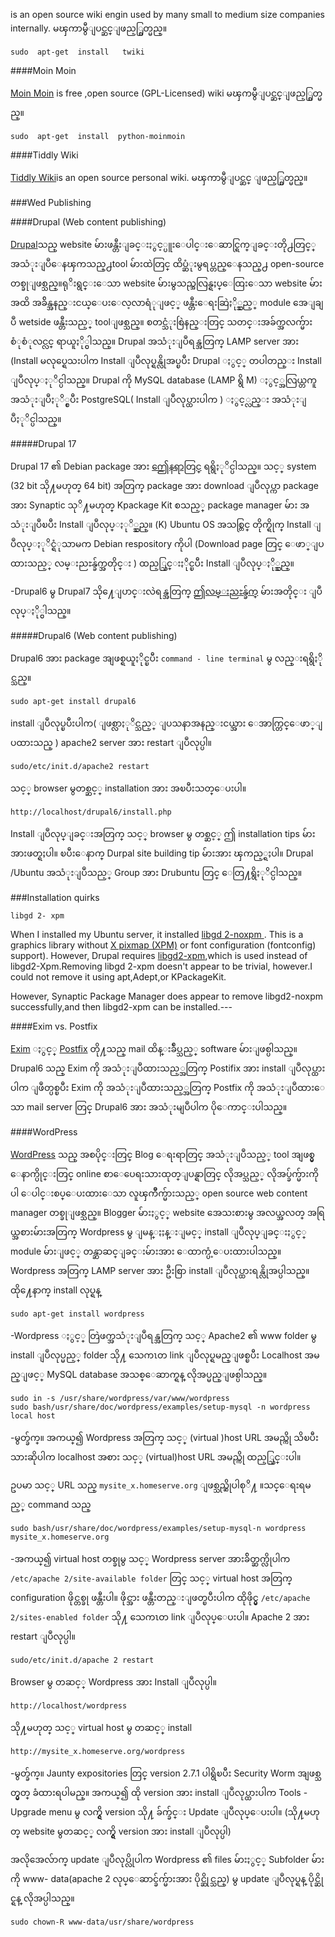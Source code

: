 is an open source wiki engin used by many small to medium size companies internally. မၾကာမွီျပင္ဆင္ျဖည့္စြတ္မည္။

	sudo  apt-get  install   twiki

####Moin Moin

[Moin Moin](http://moinmo.in/) is free ,open source (GPL-Licensed) wiki မၾကမွီျပင္ဆင္ျဖည့္စြတ္မည္။

	sudo  apt-get  install  python-moinmoin

####Tiddly  Wiki

[Tiddly Wiki](http://www.tiddlywiki.com/)is an open source personal wiki. မၾကာမွီျပင္ဆင္ ျဖည့္စြတ္မည္။

###Wed  Publishing

####Drupal (Web  content  publishing)

[Drupal](http://drupal.org/)သည္ website မ်ားဖန္တီးျခင္းႏွင့္ပူးေပါင္းေဆာင္ရြက္ျခင္းတို႕တြင္္ 
အသံုးျပဳေနၾကသည္႕tool  မ်ားထဲတြင္ ထိပ္ဆံုးမွရပ္တည္ေနသည္႕ open-source  တစ္ခုျဖစ္သည္။ရုိးရွင္းေသာ  website  မ်ားမွသည္အလြန္ရႈပ္ေထြးေသာ website မ်ားအထိ အခ်ိန္အနည္းငယ္ေပးေလ့လာရံုျဖင့္ ဖန္တီးေရးဆြဲႏို္င္သည့္ module အေျချပဳ wetside ဖန္တီးသည့္ toolျဖစ္သည္။ စတင္သံုးစြဲနည္းတြင္ သတင္းအခ်က္အလက္မ်ား စံုစံုလင္လင္ ရာယူႏို္င္ပါသည္။ Drupal အသံုးျပဳရန္အတြက္ LAMP server အား 
(Install မလုပ္ရေသးပါက Install ျပဳလုပ္ရန္လိုအပ္ၿပီး Drupal ႏွင့္ တပါတည္း Install  ျပဳလုပ္ႏုိင္ပါသည္။ Drupal ကို MySQL database (LAMP ရွိ M) ႏွင့္အလြယ္တကူ အသံုးျပဳႏုိ္င္ၿပီး PostgreSQL( Install 
ျပဳလုပ္ထားပါက ) ႏွင့္လည္း အသံုးျပဳႏုိင္ပါသည္။


#####Drupal 17

Drupal 17 ၏ Debian package အား [ဤေနရာတြင္](https://packages.debian.org/sid/all/drupal7/) ရရွိႏုိင္ပါသည္။ သင့္ system (32 bit သို႔မဟုတ္ 64 bit) အတြက္ package အား download ျပဳလုပ္ကာ package
အား Synaptic သုိ႔မဟုတ္ Kpackage Kit စသည့္ package manager မ်ား အသံုးျပဳၿပီး  Install ျပဳလုပ္ႏုိ္င္သည္။ (K) Ubuntu OS အသစ္တြင္ တိုက္ရိုက္ Install ျပဳလုပ္ႏုိင္ရံုသာမက Debian respository ကိုပါ (Download
page တြင္ ေဖာ္ျပထားသည့္ လမ္းညႊန္ခ်က္အတိုင္း ) ထည့္သြင္းႏိုင္ၿပီး Install ျပဳလုပ္ႏို္င္သည္။

-Drupal6 မွ Drupal7 သို႔ေျပာင္းလဲရန္အတြက္ [ဤလမ္းညႊန္ခ်က္](http://drupal.org/node/570162) မ်ားအတိုင္း ျပဳလုပ္ႏို္င္ပါသည္။


#####Drupal6 (Web content publishing)

Drupal6 အား package အျဖစ္ရယူႏိုင္ၿပီး  `command - line terminal` မွ လည္းရရွိႏိုင္သည္။

	sudo apt-get install drupal6

install ျပဳလုပ္ၿပီးပါက( ျဖစ္လာႏုိင္သည့္  ျပသနာအနည္းငယ္အား ေအာက္တြင္ေဖာ္ျပထားသည္ ) apache2
server အား restart ျပဳလုပ္ပါ။

	sudo/etc/init.d/apache2 restart

သင့္ browser မွတစ္ဆင့္ installation အား အၿပီးသတ္ေပးပါ။

	http://localhost/drupal6/install.php

Install ျပဳလုပ္ျခင္းအတြက္ သင့္ browser မွ တစ္ဆင့္ ဤ installation tips မ်ားအားဖတ္ရႈပါ။ ၿပီးေနာက္ Durpal site building tip မ်ားအား ၾကည့္ရႈပါ။ Drupal /Ubuntu အသံုးျပဳသည့္ Group အား Drubuntu တြင္
ေတြ႔ရွိႏုိင္ပါသည္။


###Installation quirks

	libgd 2- xpm

When I installed my Ubuntu server, it installed [libgd 2-noxpm
](http://package.ubuntu.com/jaunty/libgd2-noxpm). This is a graphics library without [X pixmap (XPM)](http://en.wikipedia.org/wiki/X_PixMap) or font configuration (fontconfig)
support). However, Drupal requires [libgd2-xpm](http://packages.ubuntu.com/jaunty/libgd2-xpm),which is used instead of libgd2-Xpm.Removing libgd 2-xpm doesn't appear to be trivial,
however.I could not remove it using apt,Adept,or KPackageKit.
 
However, Synaptic Package Manager does appear to remove libgd2-noxpm successfully,and
then libgd2-xpm can be installed.---

####Exim vs. Postfix

[Exim](http://www.exim.org/) ႏွင့္ [Postfix](http://www.postfix.org/) တို႔သည္ mail ထိန္းခ်ဳပ္သည့္ software မ်ားျဖစ္ပါသည္။ Drupal6 သည္ Exim ကို အသံုးျပဳထားသည့္အတြက္  Postifix အား install ျပဳလုပ္ထားပါက ျဖဳတ္ပစ္ၿပီး Exim ကို အသံုးျပဳထားသည့္အတြက္ Postfix ကို အသံုးျပဳထားေသာ 
mail server တြင္ Drupal6 အား အသံုးမျပဳပါက ပိုေကာင္းပါသည္။

####WordPress

[WordPress](http://wordpress.org/) သည္ အစပိုင္းတြင္ Blog ေရးရာတြင္ အသံုးျပဳသည့္ tool အျဖစ္မွ ေနာက္ပိုင္းတြင္ online စာေပေရးသားထုတ္ျပန္ရာတြင္ လိုအပ္သည့္ လိုအပ္ခ်က္မ်ားကိုပါ ေပါင္းစပ္ေပးထားေသာ လူၾကိဳက္မ်ားသည့္ open source web content manager တစ္ခုျဖစ္သည္။ Blogger မ်ားႏွင့္ website အေသးစားမွ အလယ္အလတ္ အရြယ္အစားမ်ားအတြက္ Wordpress မွ ျမန္ႏႈန္းျမင့္ install ျပဳလုပ္ျခင္းႏွင့္ module မ်ားျဖင့္ တန္ဆာဆင္ျခင္းမ်ားအား ေထာက္ပံ့ေပးထားပါသည္။ Wordpress အတြက္
LAMP server အား ဦးစြာ install ျပဳလုပ္ထားရန္လိုအပ္ပါသည္။ ထို႔ေနာက္ install လုပ္ရန္

	sudo apt-get install wordpress

-Wordpress ႏွင့္ တြဲဖက္အသံုးျပဳရန္အတြက္ သင့္ Apache2 ၏ www folder မွ install ျပဳလုပ္မည့္ 
folder သို႔ သေကၤတ link ျပဳလုပ္ရမည္ျဖစ္ၿပီး  Localhost အမည္ျဖင့္ MySQL database
အသစ္ေဆာက္ရန္ လိုအပ္မည္ျဖစ္ပါသည္။

	sudo in -s /usr/share/wordpress/var/www/wordpress
	sudo bash/usr/share/doc/wordpress/examples/setup-mysql -n wordpress local host

-မွတ္ခ်က္။ အကယ္၍ Wordpress အတြက္ သင့္ (virtual )host URL အမည္ကို သိၿပီးသားဆိုပါက 
localhost အစား သင့္ (virtual)host URL အမည္ကို ထည့္သြင္းပါ။

ဥပမာ သင့္ URL သည္ `mysite_x.homeserve.org` ျဖစ္သည္ဆိုပါစုိ႔ ။သင္ေရးရမည့္ command သည္ 

	sudo bash/usr/share/doc/wordpress/examples/setup-mysql-n wordpress mysite_x.homeserve.org

-အကယ္၍ virtual host တစ္ခုမွ သင့္ Wordpress server အားခ်ိတ္ဆက္လိုပါက `/etc/apache 2/site-available folder` တြင္ သင့္ virtual host အတြက္ configuration ဖိုင္တစ္ခု ဖန္တီးပါ။  ဖိုင္အား ဖန္တီးတည္းျဖတ္ၿပီးပါက ထိုဖိုင္မွ `/etc/apache 2/sites-enabled folder` သို႔ သေကၤတ link 
ျပဳလုပ္ေပးပါ။ Apache 2 အား restart ျပဳလုပ္ပါ။

	sudo/etc/init.d/apache 2 restart

Browser မွ တဆင့္ Wordpress အား Install ျပဳလုပ္ပါ။

	http://localhost/wordpress

သို႔မဟုတ္ သင့္ virtual host မွ တဆင့္ install

	http://mysite_x.homeserve.org/wordpress

-မွတ္ခ်က္။ Jaunty expositories တြင္ version 2.7.1 ပါရွိၿပီး Security Worm အျဖစ္သတ္မွတ္ ခံထားရပါမည္။ အကယ္၍ ထို version အား install ျပဳလုပ္ထားပါက Tools - Upgrade menu မွ လက္ရွိ version သို႔ ခ်က္ခ်င္း Update ျပဳလုပ္ေပးပါ။ (သို႔မဟုတ္ website မွတဆင့္ လက္ရွိ version အား install ျပဳလုပ္ပါ)

အလိုအေလ်ာက္ update ျပဳလုပ္လိုပါက Wordpress ၏ files မ်ားႏွင့္ Subfolder မ်ားကို www- data(apache 2 လုပ္ေဆာင္ခ်က္မ်ားအား ပိုင္ဆိုင္သည္) မွ update ျပဳလုပ္ရန္ ပိုင္ဆိုင္ရန္ လိုအပ္ပါသည္။

	sudo chown-R www-data/usr/share/wordpress

